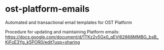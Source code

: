 # ost-platform-emails
Automated and transactional email templates for OST Platform

Procedure for updating and maintaining Platform emails:
https://docs.google.com/document/d/1TKz2v5Gx0_qEVl62868MMBG_bsB_KjFoE3Yg_k5POR0/edit?usp=sharing
